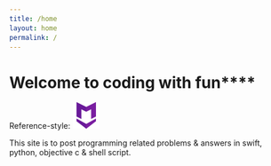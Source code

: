 ```yaml
---
title: /home
layout: home
permalink: /
---
```


# Welcome to coding with fun****

Reference-style: 
![alt text][logo]

[logo]: https://github.com/adam-p/markdown-here/raw/master/src/common/images/icon48.png "Logo Title Text 2"

This site is to post programming related problems & answers in swift, python, objective c & shell script.

